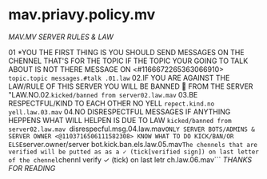 # mav.priavy.policy.mv
*MAV.MV SERVER  RULES & LAW*

01 *YOU THE FIRST THING IS YOU SHOULD SEND MESSAGES ON THE CHENNEL THAT'S FOR THE TOPIC IF THE TOPIC YOUR GOING TO TALK ABOUT IS NOT THERE MESSAGE ON
 <#1166672265363066910> 
```topic.topic messages.#talk .01.law```
02.IF YOU ARE AGAINST THE LAW/RULE OF THIS SERVER YOU WILL BE BANNED 🚫 FROM THE SERVER "LAW.NO.02.```kicked/banned from server02.law.mav```
03.BE RESPECTFUL/KIND TO EACH OTHER NO YELL
```repect.kind.no yell.law.03.mav```
04.NO DISRESPECTFUL MESSAGES IF ANYTHING HEPPENS WHAT WILL HELPEN IS DUE TO LAW ```kicked/banned from server02.law.mav
```disrespecful.msg.04.law.mav```
ONLY SERVER BOTS/ADMINS & SERVER OWNER <@1103716506111582308> KNOW WHAT TO DO KICK/BAN/OR ELSE
```server.owner/server bot.kick.ban.els.law.05.mav```
The chennels that are verified will be putted as as a ✓ (tick[verified sign]) on last letter of the chennel
```chennl verify ✓ (tick) on last letr ch.law.06.mav```
*THANKS FOR READING*
